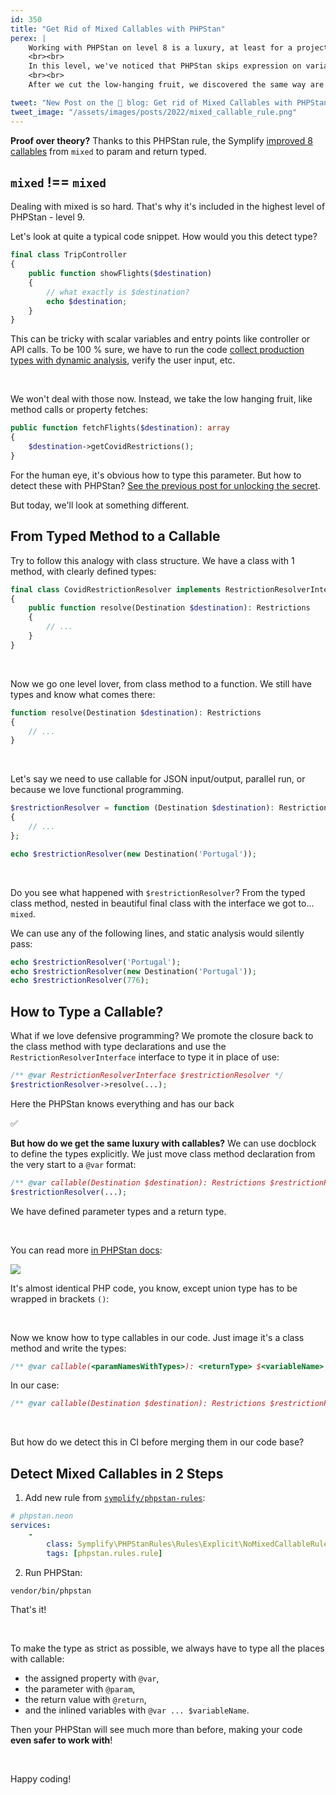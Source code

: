 ```yaml
---
id: 350
title: "Get Rid of Mixed Callables with PHPStan"
perex: |
    Working with PHPStan on level 8 is a luxury, at least for a project where you've just introduced it. To give you a practical non-open-source perspective: **we're at level 5 after 2 years of hard work**.
    <br><br>
    In this level, we've noticed that PHPStan skips expression on variables that it resolved as `mixed`. Level 5 already provides valuable checks that we wanted for all **method calls and property fetches**. So [we added custom rule to report those](/blog/not-all-mixed-types-are-equally-useless).
    <br><br>
    After we cut the low-hanging fruit, we discovered the same way are skipped all *callable* types. How to deal with those?

tweet: "New Post on the 🐘 blog: Get rid of Mixed Callables with PHPStan"
tweet_image: "/assets/images/posts/2022/mixed_callable_rule.png"
---
```


<div class="card border-warning mt-4 mb-4">
    <div class="card-header text-black bg-warning shadow">
        <strong>Proof over theory?</strong>
        Thanks to this PHPStan rule, the Symplify <a href="https://github.com/symplify/symplify/commit/61e8bf67d52f0759d2efb688728a4ebd2c72b64b">improved 8 callables</a> from <code>mixed</code> to param and return typed.
    </div>
</div>

## `mixed` !== `mixed`

Dealing with mixed is so hard. That's why it's included in the highest level of PHPStan - level 9.

Let's look at quite a typical code snippet. How would you this detect type?

```php
final class TripController
{
    public function showFlights($destination)
    {
        // what exactly is $destination?
        echo $destination;
    }
}
```

This can be tricky with scalar variables and entry points like controller or API calls.
To be 100 % sure, we have to run the code [collect production types with dynamic analysis](/blog/2019/11/11/from-0-doc-types-to-full-type-declaration-with-dynamic-analysis), verify the user input, etc.

<br>

We won't deal with those now. Instead, we take the low hanging fruit, like method calls or property fetches:

```php
public function fetchFlights($destination): array
{
    $destination->getCovidRestrictions();
}
```

For the human eye, it's obvious how to type this parameter. But how to detect these with PHPStan? [See the previous post for unlocking the secret](/blog/not-all-mixed-types-are-equally-useless).

But today, we'll look at something different.

## From Typed Method to a Callable

Try to follow this analogy with class structure. We have a class with 1 method, with clearly defined types:

```php
final class CovidRestrictionResolver implements RestrictionResolverInterface
{
    public function resolve(Destination $destination): Restrictions
    {
        // ...
    }
}
```

<br>

Now we go one level lover, from class method to a function. We still have types and know what comes there:

```php
function resolve(Destination $destination): Restrictions
{
    // ...
}
```

<br>

Let's say we need to use callable for JSON input/output, parallel run, or because we love functional programming.

```php
$restrictionResolver = function (Destination $destination): Restrictions
{
    // ...
};

echo $restrictionResolver(new Destination('Portugal'));
```

<br>

Do you see what happened with `$restrictionResolver`? From the typed class method, nested in beautiful final class with the interface we got to... `mixed`.

We can use any of the following lines, and static analysis would silently pass:

```php
echo $restrictionResolver('Portugal');
echo $restrictionResolver(new Destination('Portugal'));
echo $restrictionResolver(776);
```

## How to Type a Callable?

What if we love defensive programming? We promote the closure back to the class method with type declarations and use the `RestrictionResolverInterface` interface to type it in place of use:

```php
/** @var RestrictionResolverInterface $restrictionResolver */
$restrictionResolver->resolve(...);
```

Here the PHPStan knows everything and has our back <p class="text-success pt-3 pb-3">✅</p>

**But how do we get the same luxury with callables?** We can use docblock to define the types explicitly. We just move class method declaration from the very start to a `@var` format:

```php
/** @var callable(Destination $destination): Restrictions $restrictionResolver */
$restrictionResolver(...);
```

We have defined parameter types and a return type.

<br>

You can read more [in PHPStan docs](https://phpstan.org/writing-php-code/phpdoc-types#callables):

<img src="/assets/images/posts/2022/mixed_callable_rule.png" class="img-thumbnail" style="max-width: 35em">

It's almost identical PHP code, you know, except union type has to be wrapped in brackets `()`:

<br>

Now we know how to type callables in our code. Just image it's a class method and write the types:

```php
/** @var callable(<paramNamesWithTypes>): <returnType> $<variableName> */
```

In our case:

```php
/** @var callable(Destination $destination): Restrictions $restrictionResolver */
```

<br>

But how do we detect this in CI before merging them in our code base?

## Detect Mixed Callables in 2 Steps

1. Add new rule from [`symplify/phpstan-rules`](https://github.com/symplify/phpstan-rules):

```yaml
# phpstan.neon
services:
    -
        class: Symplify\PHPStanRules\Rules\Explicit\NoMixedCallableRule
        tags: [phpstan.rules.rule]
```

2. Run PHPStan:

```bash
vendor/bin/phpstan
```

That's it!

<br>

To make the type as strict as possible, we always have to type all the places with callable:

* the assigned property with `@var`,
* the parameter with `@param`,
* the return value with `@return`,
* and the inlined variables with `@var ... $variableName`.

Then your PHPStan will see much more than before, making your code **even safer to work with**!

<br>

Happy coding!

